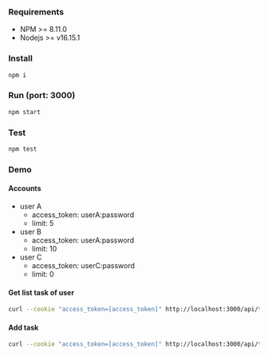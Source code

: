 ### Requirements

- NPM >= 8.11.0
- Nodejs >= v16.15.1

### Install

```bash
npm i
```

### Run (port: 3000)

```bash
npm start
```

### Test

```bash
npm test
```

### Demo
#### Accounts
- user A
  - access_token: userA:password
  - limit: 5
- user B
  - access_token: userA:password
  - limit: 10
- user C
  - access_token: userC:password
  - limit: 0

#### Get list task of user

```bash
curl --cookie "access_token=[access_token]" http://localhost:3000/api/tasks
```

#### Add task
```bash
curl --cookie "access_token=[access_token]" http://localhost:3000/api/task -H 'Content-Type: application/json' -d '{"content":"task content"}'
```
